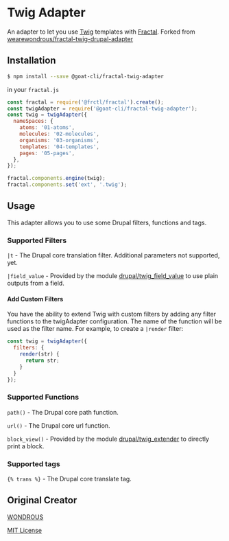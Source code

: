 # Twig Adapter

An adapter to let you use [Twig](https://github.com/twigjs/twig.js) templates with [Fractal](http://github.com/frctl/fractal). Forked from [wearewondrous/fractal-twig-drupal-adapter](https://github.com/wearewondrous/fractal-twig-drupal-adapter)

## Installation

```bash
$ npm install --save @goat-cli/fractal-twig-adapter
```

in your `fractal.js`

```js
const fractal = require('@frctl/fractal').create();
const twigAdapter = require('@goat-cli/fractal-twig-adapter');
const twig = twigAdapter({
  nameSpaces: {
    atoms: '01-atoms',
    molecules: '02-molecules',
    organisms: '03-organisms',
    templates: '04-templates',
    pages: '05-pages',
  },
});

fractal.components.engine(twig);
fractal.components.set('ext', '.twig'); 
```

## Usage

This adapter allows you to use some Drupal filters, functions and tags.

### Supported Filters

`|t` - The Drupal core translation filter. Additional parameters not supported, yet.

`|field_value` - Provided by the module [drupal/twig_field_value](https://www.drupal.org/projects/twig_field_value) to use plain outputs from a field.

#### Add Custom Filters

You have the ability to extend Twig with custom filters by adding any filter functions to the twigAdapter configuration. The name of the function will be used as the filter name. For example, to create a `|render` filter:

```js
const twig = twigAdapter({
  filters: {
    render(str) {
      return str;
    }
  }
});
```

### Supported Functions

`path()` - The Drupal core path function.

`url()` - The Drupal core url function.

`block_view()` - Provided by the module [drupal/twig_extender](https://www.drupal.org/projects/twig_extender) to directly print a block.

### Supported tags

`{% trans %}` - The Drupal core translate tag.

## Original Creator

[WONDROUS](https://www.wearewondrous.com/)

[MIT License](LICENSE)
